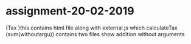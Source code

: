 # assignment-20-02-2019
(Tax )this contains html file along with external.js which calculateTax
(sum(withoutargu)) contains two files show addition without arguments
